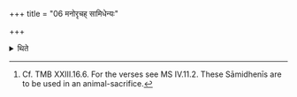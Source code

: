 +++
title = "06 मनोरृचह् सामिधेन्यः"

+++

<details><summary>थिते</summary>

6. The R̥c (verses) of Manu (are to be used) as Sāmidhenī (enkindling) verses.[^1]  

[^1]: Cf. TMB XXIII.16.6. For the verses see MS IV.11.2. These Sāmidhenīs are to be used in an animal-sacrifice.  

</details>
